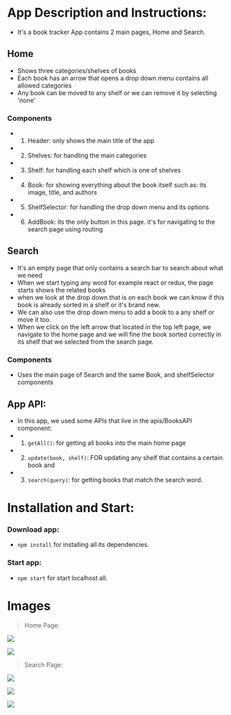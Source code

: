 <!-- # MyReads Project

This is the starter template for the final assessment project for Udacity's React Fundamentals course. The goal of this template is to save you time by providing a static example of the CSS and HTML markup that may be used, but without any of the React code that is needed to complete the project. If you choose to start with this template, your job will be to add interactivity to the app by refactoring the static code in this template.

Of course, you are free to start this project from scratch if you wish! Just be sure to use [Create React App](https://reactjs.org/docs/create-a-new-react-app.html) to bootstrap the project.

## TL;DR

To get started developing right away:

- install all project dependencies with `npm install`
- start the development server with `npm start`

## What You're Getting

```bash
├── CONTRIBUTING.md
├── README.md - This file.
├── SEARCH_TERMS.md # The whitelisted short collection of available search terms for you to use with your app.
├── package.json # npm package manager file. It's unlikely that you'll need to modify this.
├── public
│   ├── favicon.ico # React Icon, You may change if you wish.
│   └── index.html # DO NOT MODIFY
└── src
    ├── App.css # Styles for your app. Feel free to customize this as you desire.
    ├── App.js # This is the root of your app. Contains static HTML right now.
    ├── App.test.js # Used for testing. Provided with Create React App. Testing is encouraged, but not required.
    ├── BooksAPI.js # A JavaScript API for the provided Udacity backend. Instructions for the methods are below.
    ├── icons # Helpful images for your app. Use at your discretion.
    │   ├── add.svg
    │   ├── arrow-back.svg
    │   └── arrow-drop-down.svg
    ├── index.css # Global styles. You probably won't need to change anything here.
    └── index.js # You should not need to modify this file. It is used for DOM rendering only.
```

Remember that good React design practice is to create new JS files for each component and use import/require statements to include them where they are needed. -->

<!-- ## Backend Server

To simplify your development process, we've provided a backend server for you to develop against. The provided file [`BooksAPI.js`](src/BooksAPI.js) contains the methods you will need to perform necessary operations on the backend:

- [`getAll`](#getall)
- [`update`](#update)
- [`search`](#search)

### `getAll`

Method Signature:

```js
getAll();
```

- Returns a Promise which resolves to a JSON object containing a collection of book objects.
- This collection represents the books currently in the bookshelves in your app.

### `update`

Method Signature:

```js
update(book, shelf);
```

- book: `<Object>` containing at minimum an `id` attribute
- shelf: `<String>` contains one of ["wantToRead", "currentlyReading", "read"]
- Returns a Promise which resolves to a JSON object containing the response data of the POST request

### `search`

Method Signature:

```js
search(query);
```

- query: `<String>`
- Returns a Promise which resolves to a JSON object containing a collection of a maximum of 20 book objects.
- These books do not know which shelf they are on. They are raw results only. You'll need to make sure that books have the correct state while on the search page.

## Important

The backend API uses a fixed set of cached search results and is limited to a particular set of search terms, which can be found in [SEARCH_TERMS.md](SEARCH_TERMS.md). That list of terms are the _only_ terms that will work with the backend, so don't be surprised if your searches for Basket Weaving or Bubble Wrap don't come back with any results.

## Create React App

This project was bootstrapped with [Create React App](https://github.com/facebook/create-react-app). You can find more information on how to perform common tasks [here](https://github.com/facebook/create-react-app/blob/main/packages/cra-template/template/README.md).

## Contributing

This repository is the starter code for _all_ Udacity students. Therefore, we most likely will not accept pull requests.

For details, check out [CONTRIBUTING.md](CONTRIBUTING.md). -->

# App Description and Instructions:

- It's a book tracker App contains 2 main pages, Home and Search.

## Home

- Shows three categories/shelves of books
- Each book has an arrow that opens a drop down menu contains all allowed categories
- Any book can be moved to any shelf or we can remove it by selecting 'none'

### Components

- 1. Header: only shows the main title of the app
- 2. Shelves: for handling the main categories
- 3. Shelf: for handling each shelf which is one of shelves
- 4. Book: for showing everything about the book itself such as: its image, title, and authors
- 5. ShelfSelector: for handling the drop down menu and its options
- 6. AddBook: its the only button in this page. it's for navigating to the search page using routing

## Search

- It's an empty page that only contains a search bar to search about what we need
- When we start typing any word for example react or redux, the page starts shows the related books
- when we look at the drop down that is on each book we can know if this book is already sorted in a shelf or it's brand new.
- We can also use the drop down menu to add a book to a any shelf or move it too.
- When we click on the left arrow that located in the top left page, we navigate to the home page and we will fine the book sorted correctly in its shelf that we selected from the search page.

### Components

- Uses the main page of Search and the same Book, and shelfSelector components

## App API:

- In this app, we used some APIs that live in the apis/BooksAPI component:
- 1. `getAll()`:
     for getting all books into the main home page
- 2. `update(book, shelf)`:
     FOR updating any shelf that contains a certain book and
- 3. `search(query)`:
     for getting books that match the search word.

# Installation and Start:

### Download app:

- `npm install` for installing all its dependencies.

### Start app:

- `npm start` for start localhost all.

# Images

> Home Page:

![](https://i.ibb.co/25N56fM/screenshot-home.png)

![](https://i.ibb.co/MRc9KhB/screenshot-shelves-options.png)

> Search Page:

![](https://i.ibb.co/FB9XyHw/screenshot-search-empty-page.png)

![](https://i.ibb.co/k1f5xd3/screenshot-search-result.png)

![](https://i.ibb.co/47qkTSL/Screenshot-check-book-shelf.png)
